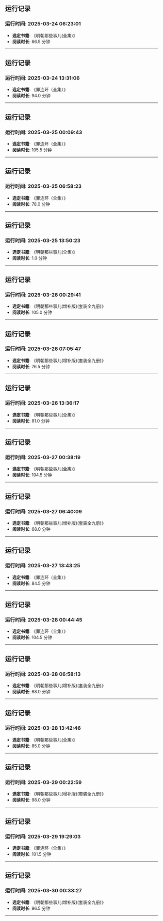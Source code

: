 ## 运行记录
### 运行时间: 2025-03-24 06:23:01
- **选定书籍**: 《明朝那些事儿(全集)》
- **阅读时长**: 66.5 分钟
------------------------------
## 运行记录
### 运行时间: 2025-03-24 13:31:06
- **选定书籍**: 《罪连环（全集）》
- **阅读时长**: 94.0 分钟
------------------------------
## 运行记录
### 运行时间: 2025-03-25 00:09:43
- **选定书籍**: 《罪连环（全集）》
- **阅读时长**: 105.5 分钟
------------------------------
## 运行记录
### 运行时间: 2025-03-25 06:58:23
- **选定书籍**: 《罪连环（全集）》
- **阅读时长**: 78.0 分钟
------------------------------
## 运行记录
### 运行时间: 2025-03-25 13:50:23
- **选定书籍**: 《明朝那些事儿(全集)》
- **阅读时长**: 1.0 分钟
------------------------------
## 运行记录
### 运行时间: 2025-03-26 00:29:41
- **选定书籍**: 《明朝那些事儿(增补版)(套装全九册)》
- **阅读时长**: 105.0 分钟
------------------------------
## 运行记录
### 运行时间: 2025-03-26 07:05:47
- **选定书籍**: 《明朝那些事儿(增补版)(套装全九册)》
- **阅读时长**: 76.5 分钟
------------------------------
## 运行记录
### 运行时间: 2025-03-26 13:36:17
- **选定书籍**: 《明朝那些事儿(全集)》
- **阅读时长**: 81.0 分钟
------------------------------
## 运行记录
### 运行时间: 2025-03-27 00:38:19
- **选定书籍**: 《明朝那些事儿(全集)》
- **阅读时长**: 104.5 分钟
------------------------------
## 运行记录
### 运行时间: 2025-03-27 06:40:09
- **选定书籍**: 《明朝那些事儿(增补版)(套装全九册)》
- **阅读时长**: 68.0 分钟
------------------------------
## 运行记录
### 运行时间: 2025-03-27 13:43:25
- **选定书籍**: 《罪连环（全集）》
- **阅读时长**: 84.5 分钟
------------------------------
## 运行记录
### 运行时间: 2025-03-28 00:44:45
- **选定书籍**: 《罪连环（全集）》
- **阅读时长**: 104.5 分钟
------------------------------
## 运行记录
### 运行时间: 2025-03-28 06:58:13
- **选定书籍**: 《明朝那些事儿(增补版)(套装全九册)》
- **阅读时长**: 68.0 分钟
------------------------------
## 运行记录
### 运行时间: 2025-03-28 13:42:46
- **选定书籍**: 《明朝那些事儿(全集)》
- **阅读时长**: 85.0 分钟
------------------------------
## 运行记录
### 运行时间: 2025-03-29 00:22:59
- **选定书籍**: 《明朝那些事儿(增补版)(套装全九册)》
- **阅读时长**: 98.0 分钟
------------------------------
## 运行记录
### 运行时间: 2025-03-29 19:29:03
- **选定书籍**: 《罪连环（全集）》
- **阅读时长**: 101.5 分钟
------------------------------
## 运行记录
### 运行时间: 2025-03-30 00:33:27
- **选定书籍**: 《明朝那些事儿(增补版)(套装全九册)》
- **阅读时长**: 96.5 分钟
------------------------------
